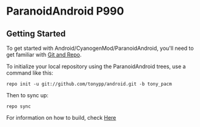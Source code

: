 ParanoidAndroid P990
====================

Getting Started
---------------

To get started with Android/CyanogenMod/ParanoidAndroid, you'll need to get
familiar with [Git and Repo](http://source.android.com/download/using-repo).

To initialize your local repository using the ParanoidAndroid trees, use a command like this:

    repo init -u git://github.com/tonypp/android.git -b tony_pacm

Then to sync up:

    repo sync

For information on how to build, check [Here](https://github.com/ParanoidAndroid/paranoid)
